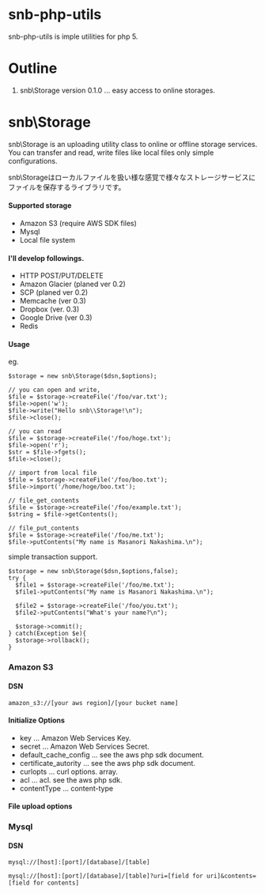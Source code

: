 snb-php-utils
=============

snb-php-utils is imple utilities for php 5.  

# Outline

1. snb\\Storage version 0.1.0 ... easy access to online storages.

# snb\\Storage

snb\\Storage is an uploading utility class to online or offline storage services.
You can transfer and read, write files like local files only simple configurations.

snb\\Storageはローカルファイルを扱い様な感覚で様々なストレージサービスにファイルを保存するライブラリです。

#### Supported storage

* Amazon S3 (require AWS SDK files)
* Mysql
* Local file system

#### I'll develop followings.

* HTTP POST/PUT/DELETE
* Amazon Glacier (planed ver 0.2)
* SCP (planed ver 0.2)
* Memcache (ver 0.3)
* Dropbox (ver. 0.3)
* Google Drive (ver 0.3)
* Redis

#### Usage

eg.

    $storage = new snb\Storage($dsn,$options);
    
    // you can open and write,
    $file = $storage->createFile('/foo/var.txt');
    $file->open('w');
    $file->write("Hello snb\\Storage!\n");
    $file->close();
     
    // you can read
    $file = $storage->createFile('/foo/hoge.txt');
    $file->open('r');
    $str = $file->fgets();
    $file->close();
    
    // import from local file
    $file = $storage->createFile('/foo/boo.txt');
    $file->import('/home/hoge/boo.txt');
    
    // file_get_contents
    $file = $storage->createFile('/foo/example.txt');
    $string = $file->getContents();
    
    // file_put_contents
    $file = $storage->createFile('/foo/me.txt');
    $file->putContents("My name is Masanori Nakashima.\n");

simple transaction support.

    $storage = new snb\Storage($dsn,$options,false);
    try {
      $file1 = $storage->createFile('/foo/me.txt');
      $file1->putContents("My name is Masanori Nakashima.\n");

      $file2 = $storage->createFile('/foo/you.txt');
      $file2->putContents("What's your name?\n");

      $storage->commit();
    } catch(Exception $e){
      $storage->rollback();
    }
    

### Amazon S3

#### DSN
    amazon_s3://[your aws region]/[your bucket name]

#### Initialize Options

* key    ... Amazon Web Services Key.
* secret ... Amazon Web Services Secret.
* default_cache_config ... see the aws php sdk document.
* certificate_autority ... see the aws php sdk document.
* curlopts ... curl options. array.
* acl      ... acl. see the aws php sdk.
* contentType ... content-type

#### File upload options



### Mysql

#### DSN

    mysql://[host]:[port]/[database]/[table]

    mysql://[host]:[port]/[database]/[table]?uri=[field for uri]&contents=[field for contents]



